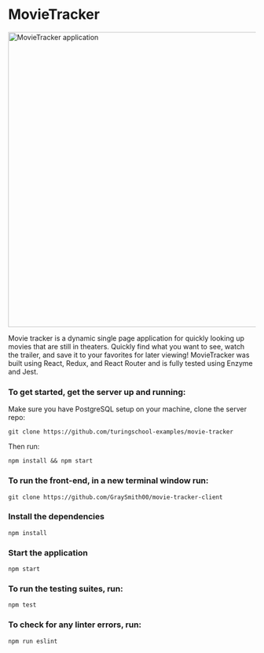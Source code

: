 # MovieTracker

<img src="https://i.imgur.com/tCkT10D.png" width='600px' alt="MovieTracker application">

Movie tracker is a dynamic single page application for quickly looking up movies that are still in theaters. Quickly find what you want to see, watch the trailer, and save it to your favorites for later viewing! MovieTracker was built using React, Redux, and React Router and is fully tested using Enzyme and Jest.

### To get started, get the server up and running:

Make sure you have PostgreSQL setup on your machine, clone the server repo:

```
git clone https://github.com/turingschool-examples/movie-tracker
```

Then run:

```
npm install && npm start
```

### To run the front-end, in a new terminal window run:

```
git clone https://github.com/GraySmith00/movie-tracker-client
```

### Install the dependencies

```
npm install
```

### Start the application

```
npm start
```

### To run the testing suites, run:

```
npm test
```

### To check for any linter errors, run:

```
npm run eslint
```
